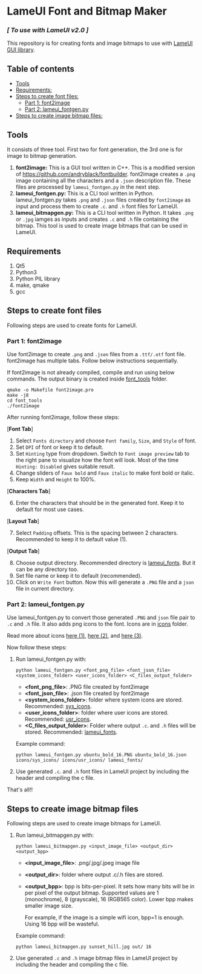 # LameUI Font and Bitmap Maker

### *[ To use with LameUI v2.0 ]*

This repository is for creating fonts and image bitmaps to use with [LameUI GUI library](https://github.com/abhra0897/LameUI/tree/v2.0).

## Table of contents
- [Tools](#tools)
- [Requirements:](#requirements)
- [Steps to create font files:](#steps-font-files)
  * [Part 1: font2image](#part-1-font2image)
  * [Part 2: lameui_fontgen.py](#part-2-fontgenpy)
- [Steps to create image bitmap files:](#steps-bitmap-files)

<a name="tools"></a>
## Tools

It consists of three tool. First two for font generation, the 3rd one is for image to bitmap generation.

1. **font2image:** This is a GUI tool written in C++. This is a modified version of https://github.com/andryblack/fontbuilder. font2image creates a `.png` image containing all the characters and a `.json` description file. These files are processed by `lameui_fontgen.py` in the next step.
2. **lameui_fontgen.py:** This is a CLI tool written in Python. lameui_fontgen.py takes `.png` and `.json` files created by `font2image` as input and process them to create `.c`. and `.h` font files for LameUI.
3. **lameui_bitmapgen.py:** This is a CLI tool written in Python. It takes `.png` or `.jpg` iamges as inputs and creates `.c` and `.h` file containing the bitmap. This tool is used to create image bitmaps that can be used in LameUI.

<a name="requirements"></a>
## Requirements
1. Qt5
2. Python3
3. Python PIL library
4. make, qmake
5. gcc

<a name="steps-font-files"></a>
## Steps to create font files

Following steps are used to create fonts for LameUI.

<a name="part-1-font2image"></a>
### Part 1: font2image

Use font2image to create `.png` and `.json` files from a `.ttf/.otf` font file. font2image has multiple tabs. Follow below instructions sequentially.

If font2image is not already compiled, compile and run using below commands. The output binary is created inside [font_tools](./font_tools/) folder.

```
qmake -o Makefile font2image.pro
make -j8
cd font_tools
./font2image
```

After running font2image, follow these steps:

[**Font Tab**]

1. Select `Fonts directory` and choose `Font family`, `Size`, and `Style` of font.
2. Set `DPI` of font or keep it to default.
3. Set `Hinting` type from dropdown. Switch to `Font image preview` tab to the right pane to visualize how the font will look. Most of the time `Hinting: Disabled` gives suitable result.
4. Change sliders of `Faux bold` and `Faux italic` to make font bold or italic.
5. Keep `Width` and `Height` to 100%.

[**Characters Tab**]

6. Enter the characters that should be in the generated font. Keep it to default for most use cases.

[**Layout Tab**]

7. Select `Padding` offsets. This is the spacing between 2 characters. Recommended to keep it to default value (1).

[**Output Tab**]

8. Choose output directory. Recommended directory is [lameui_fonts](./font_tools/lameui_fonts/). But it can be any directory too.
9. Set file name or keep it to default (recommended).
10. Click on `Write Font` button. Now this will generate a `.PNG` file and a `json` file in current directory.


<a name="part-2-fontgenpy"></a>
### Part 2: lameui_fontgen.py

Use lameui_fontgen.py to convert those generated `.PNG` and `json` file pair to `.c` and `.h` file. It also adds png icons to the font. Icons are in [icons](./font_tools/icons/) folder. 

Read more about icons [here (1)](./font_tools/icons/README.md), [here (2)](./font_tools/icons/sys_icons/README.md), and [here (3)](./font_tools/icons/usr_icons/README.md).

Now follow these steps:

1. Run lameui_fontgen.py with:

    ```
    python lameui_fontgen.py <font_png_file> <font_json_file> <system_icons_folder> <user_icons_folder> <C_files_output_folder>
    ```

    - **<font_png_file>**: .PNG file created by font2image
    - **<font_json_file>**: .json file created by font2image
    - **<system_icons_folder>**: folder where system icons are stored. Recommended: [sys_icons](./font_tools/icons/sys_icons/).
    - **<user_icons_folder>**: folder where user icons are stored. Recommended: [usr_icons](./font_tools/icons/usr_icons/).
    - **<C_files_output_folder>**: Folder where output `.c`. and `.h` files will be stored. Recommended: [lameui_fonts](./font_tools/lameui_fonts/).

    Example command: 
    
    ```
    python lameui_fontgen.py ubuntu_bold_16.PNG ubuntu_bold_16.json icons/sys_icons/ icons/usr_icons/ lameui_fonts/
    ```
2. Use generated `.c`. and `.h` font files in LameUI project by including the header and compiling the c file.

That's all!!

<a name="steps-bitmap-files"></a>
## Steps to create image bitmap files

Following steps are used to create image bitmaps for LameUI.

1. Run lameui_bitmapgen.py with:

    ```
    python lameui_bitmapgen.py <input_image_file> <output_dir> <output_bpp>
    ```

    - **<input_image_file>**: .png/.jpg/.jpeg image file
    - **<output_dir>**: folder where output .c/.h files are stored.
    - **<output_bpp>**: bpp is bits-per-pixel. It sets how many bits will be in per pixel of the output bitmap. Supported values are 1 (monochrome), 8 (grayscale), 16 (RGB565 color). Lower bpp makes smaller image size. 

        For example, if the image is a simple wifi icon, bpp=1 is enough. Using 16 bpp will be wasteful.

    Example command:

    ```
    python lameui_bitmapgen.py sunset_hill.jpg out/ 16
    ```
2. Use generated `.c` and `.h` image bitmap files in LameUI project by including the header and compiling the c file.